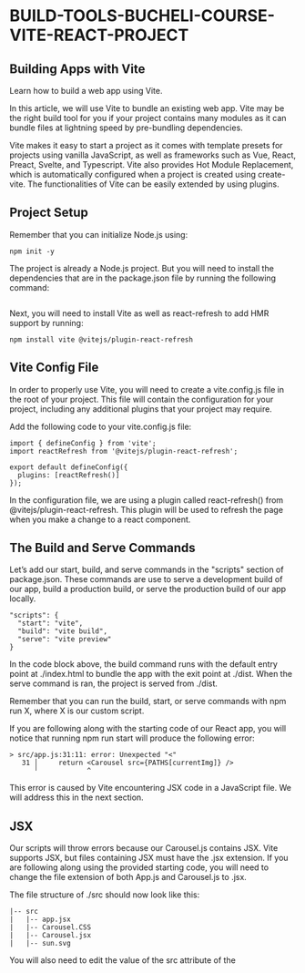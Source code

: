 # BUILD-TOOLS-BUCHELI-COURSE-VITE-REACT-PROJECT

## Building Apps with Vite
Learn how to build a web app using Vite.

In this article, we will use Vite to bundle an existing web app. Vite may be the right build tool for you if your project contains many modules as it can bundle files at
lightning speed by pre-bundling dependencies.

Vite makes it easy to start a project as it comes with template presets for projects using vanilla JavaScript, as well as frameworks such as Vue, React, Preact, Svelte, and 
Typescript. Vite also provides Hot Module Replacement, which is automatically configured when a project is created using create-vite. The functionalities of Vite can be easily
extended by using plugins.

## Project Setup
Remember that you can initialize Node.js using:

```
npm init -y
```

The project is already a Node.js project. But you will need to install the dependencies that are in the package.json file by running the following command:

```npm install
```

Next, you will need to install Vite as well as react-refresh to add HMR support by running:

```
npm install vite @vitejs/plugin-react-refresh 
```

## Vite Config File
In order to properly use Vite, you will need to create a vite.config.js file in the root of your project. This file will contain the configuration for your project, including
any additional plugins that your project may require.

Add the following code to your vite.config.js file:

```
import { defineConfig } from 'vite';
import reactRefresh from '@vitejs/plugin-react-refresh';
 
export default defineConfig({
  plugins: [reactRefresh()]
});
```

In the configuration file, we are using a plugin called react-refresh() from @vitejs/plugin-react-refresh. This plugin will be used to refresh the page when you make a change
to a react component.

## The Build and Serve Commands
Let’s add our start, build, and serve commands in the "scripts" section of package.json. These commands are use to serve a development build of our app, build a production
build, or serve the production build of our app locally.

```
"scripts": {
  "start": "vite",
  "build": "vite build",
  "serve": "vite preview"
}
```

In the code block above, the build command runs with the default entry point at ./index.html to bundle the app with the exit point at ./dist. When the serve command is ran, the
project is served from ./dist.

Remember that you can run the build, start, or serve commands with npm run X, where X is our custom script.

If you are following along with the starting code of our React app, you will notice that running npm run start will produce the following error:

 ```
 > src/app.js:31:11: error: Unexpected "<"
    31 │     return <Carousel src={PATHS[currentImg]} />
       ╵            ^   
```

This error is caused by Vite encountering JSX code in a JavaScript file. We will address this in the next section.

## JSX
Our scripts will throw errors because our Carousel.js contains JSX. Vite supports JSX, but files containing JSX must have the .jsx extension. If you are following along using the provided starting code, you will need to change the file extension of both App.js and Carousel.js to .jsx.

The file structure of ./src should now look like this:

```
|-- src
|   |-- app.jsx
|   |-- Carousel.CSS
|   |-- Carousel.jsx
|   |-- sun.svg
```

You will also need to edit the value of the src attribute of the <script> tag in ./index.html from '/src/app.js' to '/src/app.jsx' to reflect the change in file extension.

```
<script type="module" src="/src/app.jsx"></script>
```

## CSS
When CSS files are imported directly in JavaScript using the import statement, Vite will automatically gather all referenced CSS files and bundle them into a single CSS file at the exit point.

You will see that in the provided starting code we import Carousel.css in Carousel.js like below:

```
import './Carousel.css';
```

Vite doesn’t need any plugins or config options specified in order to automatically bundle Carousel.css file at the exit point at ./dist.

## Putting It All Together
Now that we’ve configured our vite.config.js file, file extensions, and package.json, running the build command should generate bundled files of the project in ./dist. Notice that the files in the src directory have been bundled and linked in ./dist/index.html .

To view the bundled app in ./dist, you will need to run:

```
npm run serve
```

In this article, we discussed how to use Vite to quickly build your application and utilize its extensive plugin system. Next time you’re building a web app on your own, consider using Vite!

## Take a look at the live project here:
https://bucheli-web-build-tools-vite-react-project.netlify.app/
